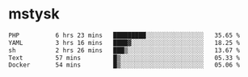 # mstysk

<!--START_SECTION:waka-->

```txt
PHP          6 hrs 23 mins   █████████░░░░░░░░░░░░░░░░   35.65 %
YAML         3 hrs 16 mins   ████▓░░░░░░░░░░░░░░░░░░░░   18.25 %
sh           2 hrs 26 mins   ███▒░░░░░░░░░░░░░░░░░░░░░   13.67 %
Text         57 mins         █▒░░░░░░░░░░░░░░░░░░░░░░░   05.33 %
Docker       54 mins         █▒░░░░░░░░░░░░░░░░░░░░░░░   05.06 %
```

<!--END_SECTION:waka-->
